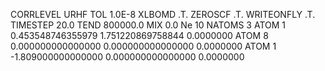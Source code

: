 CORRLEVEL URHF
TOL 1.0E-8
XLBOMD .T.
ZEROSCF .T.
WRITEONFLY .T.
TIMESTEP 20.0
TEND 800000.0
MIX 0.0
Ne 10
NATOMS 3
ATOM 1  0.453548746355979 1.751220869758844 0.0000000
ATOM 8  0.000000000000000 0.000000000000000 0.0000000
ATOM 1 -1.809000000000000 0.000000000000000 0.0000000

